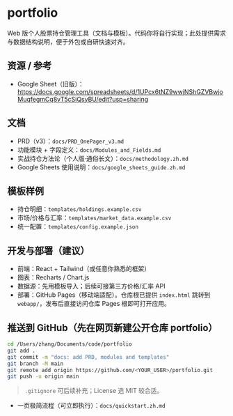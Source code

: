 # portfolio

Web 版个人股票持仓管理工具（文档与模板）。代码你将自行实现；此处提供需求与数据结构说明，便于外包或自研快速对齐。

## 资源 / 参考
- Google Sheet（旧版）：https://docs.google.com/spreadsheets/d/1UPcx6tNZ9wwjNShGZVBwjoMuqfegmCq8vT5cSiQsyBU/edit?usp=sharing

## 文档
 - PRD（v3）：`docs/PRD_OnePager_v3.md`
- 功能模块 + 字段定义：`docs/Modules_and_Fields.md`
- 实战持仓方法论（个人版·通俗长文）：`docs/methodology.zh.md`
- Google Sheets 使用说明：`docs/google_sheets_guide.zh.md`

## 模板样例
- 持仓明细：`templates/holdings.example.csv`
- 市场/价格与汇率：`templates/market_data.example.csv`
- 统一配置：`templates/config.example.json`

## 开发与部署（建议）
- 前端：React + Tailwind（或任意你熟悉的框架）
- 图表：Recharts / Chart.js
- 数据源：先用模板导入；后续可接第三方价格/汇率 API
- 部署：GitHub Pages（移动端适配）。仓库根已提供 `index.html` 跳转到 `webapp/`，发布后直接访问仓库 Pages 根即可打开应用。

## 推送到 GitHub（先在网页新建公开仓库 portfolio）
```bash
cd /Users/zhang/Documents/code/portfolio
git add .
git commit -m "docs: add PRD, modules and templates"
git branch -M main
git remote add origin https://github.com/<YOUR_USER>/portfolio.git
git push -u origin main
```

> `.gitignore` 可后续补充；License 选 MIT 较合适。
- 一页极简流程（可立即执行）：`docs/quickstart.zh.md`
